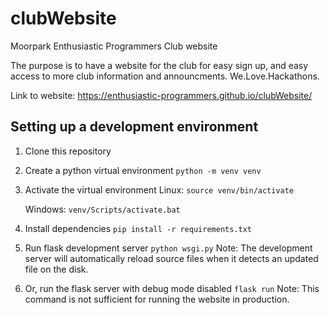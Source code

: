 # clubWebsite
Moorpark Enthusiastic Programmers Club website

The purpose is to have a website for the club for easy sign up, and easy access to more club information and announcments.
We.Love.Hackathons.


Link to website: https://enthusiastic-programmers.github.io/clubWebsite/

## Setting up a development environment

1) Clone this repository

2) Create a python virtual environment
   `python -m venv venv`

3) Activate the virtual environment
    Linux: `source venv/bin/activate`

    Windows: `venv/Scripts/activate.bat`

4) Install dependencies
   `pip install -r requirements.txt`

5) Run flask development server
   `python wsgi.py`
   Note: The development server will automatically reload source files when it detects an
   updated file on the disk. 

6) Or, run the flask server with debug mode disabled
   `flask run`
   Note: This command is not sufficient for running the website in production.
    